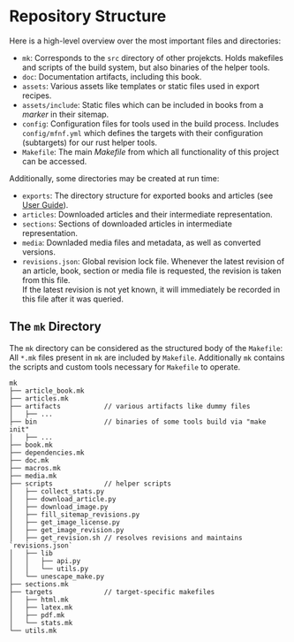 Repository Structure
====================

Here is a high-level overview over the most important files and directories:
* `mk`: Corresponds to the `src` directory of other projekcts. Holds makefiles and scripts of the build system, but also binaries of the helper tools.
* `doc`: Documentation artifacts, including this book.
* `assets`: Various assets like templates or static files used in export recipes.
* `assets/include`: Static files which can be included in books from a *marker* in their sitemap.
* `config`: Configuration files for tools used in the build process. Includes `config/mfnf.yml` which defines the targets with their configuration (subtargets) for our rust helper tools.
* `Makefile`: The main *Makefile* from which all functionality of this project can be accessed.

Additionally, some directories may be created at run time:
* `exports`: The directory structure for exported books and articles (see [User Guide](./guide.md)).
* `articles`: Downloaded articles and their intermediate representation.
* `sections`: Sections of downloaded articles in intermediate representation.
* `media`: Downladed media files and metadata, as well as converted versions.
* `revisions.json`: Global revision lock file. Whenever the latest revision of an article, book, section or media file is requested, the revision is taken from this file.\
If the latest revision is not yet known, it will immediately be recorded in this file after it was queried.

The `mk` Directory
------------------

The `mk` directory can be considered as the structured body of the `Makefile`: All `*.mk` files present in `mk` are included by `Makefile`. Additionally `mk` contains the scripts and custom tools necessary for `Makefile` to operate.

```
mk
├── article_book.mk
├── articles.mk
├── artifacts           // various artifacts like dummy files
│   ├── ...
├── bin                 // binaries of some tools build via "make init"
│   ├── ...
├── book.mk
├── dependencies.mk
├── doc.mk
├── macros.mk
├── media.mk
├── scripts             // helper scripts
│   ├── collect_stats.py
│   ├── download_article.py
│   ├── download_image.py
│   ├── fill_sitemap_revisions.py
│   ├── get_image_license.py
│   ├── get_image_revision.py
│   ├── get_revision.sh // resolves revisions and maintains `revisions.json`
│   ├── lib
│   │   ├── api.py
│   │   └── utils.py
│   └── unescape_make.py
├── sections.mk
├── targets             // target-specific makefiles
│   ├── html.mk
│   ├── latex.mk
│   ├── pdf.mk
│   └── stats.mk
└── utils.mk
```

